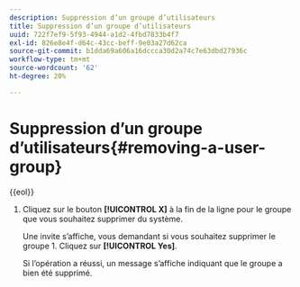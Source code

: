 ```yaml
---
description: Suppression d’un groupe d’utilisateurs
title: Suppression d’un groupe d’utilisateurs
uuid: 722f7ef9-5f93-4944-a1d2-4fbd7833b4f7
exl-id: 826e8e4f-d64c-43cc-beff-9e03a27d62ca
source-git-commit: b1dda69a606a16dccca30d2a74c7e63dbd27936c
workflow-type: tm+mt
source-wordcount: '62'
ht-degree: 20%

---
```


# Suppression d’un groupe d’utilisateurs{#removing-a-user-group}

{{eol}}

1. Cliquez sur le bouton **[!UICONTROL X]** à la fin de la ligne pour le groupe que vous souhaitez supprimer du système.

   Une invite s’affiche, vous demandant si vous souhaitez supprimer le groupe 1. Cliquez sur **[!UICONTROL Yes]**.

   Si l’opération a réussi, un message s’affiche indiquant que le groupe a bien été supprimé.
